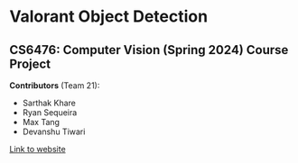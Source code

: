 # Valorant Object Detection
## CS6476: Computer Vision (Spring 2024) Course Project 
**Contributors** (Team 21): 
* Sarthak Khare
* Ryan Sequeira
* Max Tang
* Devanshu Tiwari

[Link to website]([https://youtu.be/dQw4w9WgXcQ?si=k_PU4R9kHwMXg6MQ](https://benguins10.github.io/CS6476/)https://benguins10.github.io/CS6476/)
